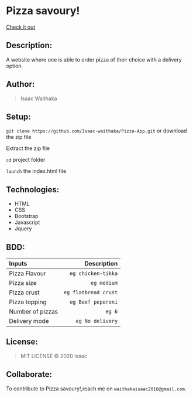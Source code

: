 # Pizza savoury!
[Check it out](https://Isaac-waithaka.github.io/Pizza-App/)


## Description:
A website where one is able to order pizza of their choice with a delivery option.

## Author:
> Isaac Waithaka

## Setup:
`git clone https://github.com/Isaac-waithaka/Pizza-App.git` or download the zip file

Extract the zip file

`cd` project folder

`launch` the index.html file

## Technologies:
* HTML
* CSS
* Bootstrap
* Javascript
* Jquery

## BDD:
| Inputs |  Description |
| :---         |          ---: |
| Pizza Flavour   | `eg chicken-tikka`|
| Pizza size     | `eg medium`   |
| Pizza crust    | `eg flatbread crust`   |
| Pizza topping    | `eg Beef peperoni`  |
| Number of pizzas   | `eg 6`   |
| Delivery mode   | `eg No delivery`   |

## License:
>MIT LICENSE &copy; 2020 Isaac

## Collaborate:
To contribute to Pizza savoury!,reach me on `waithakaisaac2016@gmail.com`.
